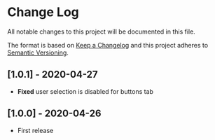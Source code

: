 # Change Log
All notable changes to this project will be documented in this file.

The format is based on [Keep a Changelog](http://keepachangelog.com/)
and this project adheres to [Semantic Versioning](http://semver.org/).

## [1.0.1] - 2020-04-27
- **Fixed** user selection is disabled for buttons tab

## [1.0.0] - 2020-04-26
- First release